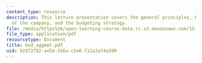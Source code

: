 ```yaml
---
content_type: resource
description: This lecture presentation covers the general principles, budget, strategies
  of the company, and the budgeting strategy.
file: /media/https%3A/open-learning-course-data-rc.s3.amazonaws.com/15-902-strategic-management-i-fall-2006/92d72792ae5e336ac5e6f11a3af4a399_bud_aggmet.pdf
file_type: application/pdf
resourcetype: Document
title: bud_aggmet.pdf
uid: 92d72792-ae5e-336a-c5e6-f11a3af4a399
---
```

